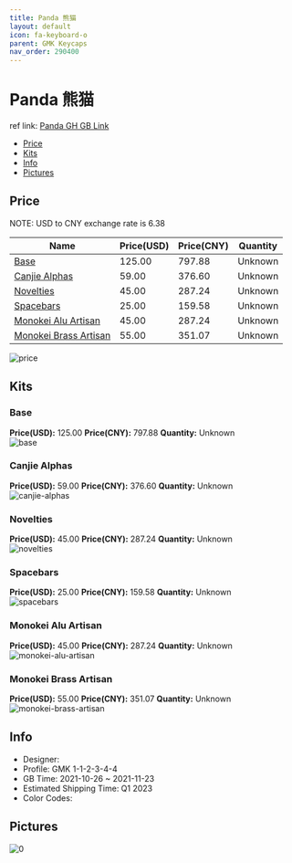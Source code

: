```yaml
---
title: Panda 熊猫
layout: default
icon: fa-keyboard-o
parent: GMK Keycaps
nav_order: 290400
---
```


# Panda 熊猫

ref link: [Panda GH GB Link](https://geekhack.org/index.php?topic=115099.0)

* [Price](#price)
* [Kits](#kits)
* [Info](#info)
* [Pictures](#pictures)

## Price

NOTE: USD to CNY exchange rate is 6.38

| Name          | Price(USD)   |  Price(CNY) | Quantity |
| ------------- | ------------ |  ---------- | -------- |
|[Base](#base)|125.00|797.88|Unknown|
|[Canjie Alphas](#canjie-alphas)|59.00|376.60|Unknown|
|[Novelties](#novelties)|45.00|287.24|Unknown|
|[Spacebars](#spacebars)|25.00|159.58|Unknown|
|[Monokei Alu Artisan](#monokei-alu-artisan)|45.00|287.24|Unknown|
|[Monokei Brass Artisan](#monokei-brass-artisan)|55.00|351.07|Unknown|

<img src="{{ 'assets/images/gmk-keycaps/Panda/price.png' | relative_url }}" alt="price" class="image featured">

## Kits
### Base  
**Price(USD):** 125.00	**Price(CNY):** 797.88	**Quantity:** Unknown  
<img src="{{ 'assets/images/gmk-keycaps/Panda/kits_pics/base.jpg' | relative_url }}" alt="base" class="image featured">

### Canjie Alphas  
**Price(USD):** 59.00	**Price(CNY):** 376.60	**Quantity:** Unknown  
<img src="{{ 'assets/images/gmk-keycaps/Panda/kits_pics/canjie-alphas.jpg' | relative_url }}" alt="canjie-alphas" class="image featured">

### Novelties  
**Price(USD):** 45.00	**Price(CNY):** 287.24	**Quantity:** Unknown  
<img src="{{ 'assets/images/gmk-keycaps/Panda/kits_pics/novelties.png' | relative_url }}" alt="novelties" class="image featured">

### Spacebars  
**Price(USD):** 25.00	**Price(CNY):** 159.58	**Quantity:** Unknown  
<img src="{{ 'assets/images/gmk-keycaps/Panda/kits_pics/spacebars.jpg' | relative_url }}" alt="spacebars" class="image featured">

### Monokei Alu Artisan  
**Price(USD):** 45.00	**Price(CNY):** 287.24	**Quantity:** Unknown  
<img src="{{ 'assets/images/gmk-keycaps/Panda/kits_pics/monokei-alu-artisan.png' | relative_url }}" alt="monokei-alu-artisan" class="image featured">

### Monokei Brass Artisan  
**Price(USD):** 55.00	**Price(CNY):** 351.07	**Quantity:** Unknown  
<img src="{{ 'assets/images/gmk-keycaps/Panda/kits_pics/monokei-brass-artisan.png' | relative_url }}" alt="monokei-brass-artisan" class="image featured">

## Info
* Designer:   
* Profile: GMK 1-1-2-3-4-4  
* GB Time: 2021-10-26 ~ 2021-11-23  
* Estimated Shipping Time: Q1 2023  
* Color Codes:  


## Pictures  
<img src="{{ 'assets/images/gmk-keycaps/Panda/rendering_pics/0.jpg' | relative_url }}" alt="0" class="image featured">

